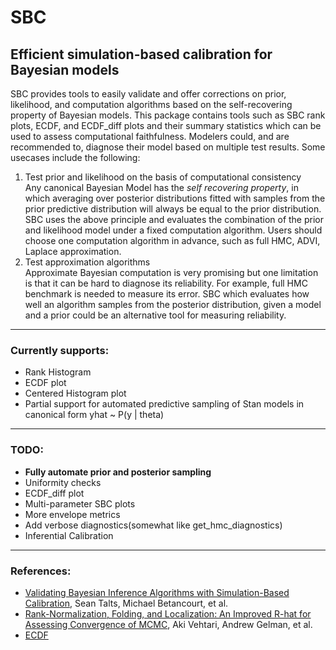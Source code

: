 # SBC
## Efficient simulation-based calibration for Bayesian models
SBC provides tools to easily validate and offer corrections on prior, likelihood, and computation algorithms based on the self-recovering property of Bayesian models. This package contains tools such as SBC rank plots, ECDF, and ECDF\_diff plots and their summary statistics which can be used to assess computational faithfulness. Modelers could, and are recommended to, diagnose their model based on multiple test results.
Some usecases include the following:
1. Test prior and likelihood on the basis of computational consistency  
    Any canonical Bayesian Model has the *self recovering property*, in which averaging over posterior distributions fitted with samples from the prior predictive distribution will always be equal to the prior distribution.
SBC uses the above principle and evaluates the combination of the prior and likelihood model under a fixed computation algorithm. Users should choose one computation algorithm in advance, such as full HMC, ADVI, Laplace approximation.
2. Test approximation algorithms  
    Approximate Bayesian computation is very promising but one limitation is that it can be hard to diagnose its reliability. For example, full HMC benchmark is needed to measure its error. SBC which evaluates how well an algorithm samples from the posterior distribution, given a model and a prior could be an alternative tool for measuring reliability.
---
### Currently supports:
* Rank Histogram
* ECDF plot
* Centered Histogram plot
* Partial support for automated predictive sampling of Stan models in canonical form yhat ~ P(y | theta)
---
### TODO:
* **Fully automate prior and posterior sampling**
* Uniformity checks
* ECDF\_diff plot
* Multi-parameter SBC plots 
* More envelope metrics
* Add verbose diagnostics(somewhat like get\_hmc\_diagnostics)
* Inferential Calibration
---
### References:
* [Validating Bayesian Inference
Algorithms with Simulation-Based
Calibration](https://arxiv.org/pdf/1804.06788.pdf), Sean Talts, Michael Betancourt, et al.
* [Rank-Normalization, Folding, and Localization: An Improved R-hat for Assessing Convergence of MCMC](https://arxiv.org/abs/1903.08008), Aki Vehtari, Andrew Gelman, et al.
* [ECDF](https://avehtari.github.io/rhat_ess/rhat_ess.html)
